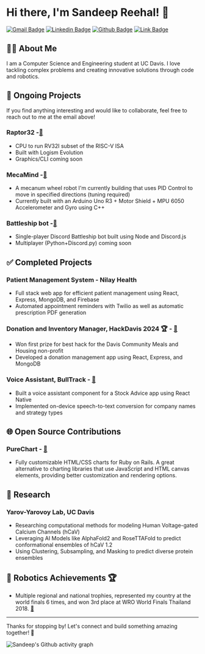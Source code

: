 # Hi there, I'm Sandeep Reehal! 👋

[![Gmail Badge](https://img.shields.io/badge/-sreehal@ucdavis.edu-red?style=flat&logo=Gmail&logoColor=white)](mailto:sreehal@ucdavis.edu)   [![Linkedin Badge](https://img.shields.io/badge/-Sandeep_Reehal-blue?style=flat&logo=Linkedin&logoColor=white)](https://linkedin.com/in/sandeep-reehal-385821263)   [![Github Badge](https://img.shields.io/badge/-Github-black?style=flat&logo=Github&logoColor=white)](https://github.com/reehals)    [![Link Badge](https://img.shields.io/badge/-Portfolio-orange?style=flat&logo=react&logoColor=white)](https://reehals.github.io)

<!-- [GitHub](https://github.com/reehals) | [Portfolio](https://reehals.github.io) -->

## 👨‍🎓 About Me

I am a Computer Science and Engineering student at UC Davis. I love tackling complex problems and creating innovative solutions through code and robotics.

## 🚧 Ongoing Projects
If you find anything interesting and would like to collaborate, feel free to reach out to me at the email above!

### Raptor32 -[🔗](https://github.com/ReehalS/Raptor32)
- CPU to run RV32I subset of the RISC-V ISA
- Built with Logism Evolution
- Graphics/CLI coming soon

### MecaMind -[🔗](https://github.com/ReehalS/MecaMind)
- A mecanum wheel robot I'm currently building that uses PID Control to move in specified directions (tuning required)
- Currently built with an Arduino Uno R3 + Motor Shield + MPU 6050 Accelerometer and Gyro using C++

### Battleship bot -[🔗](https://github.com/ReehalS/battleship-bot)
- Single-player Discord Battleship bot built using Node and Discord.js
- Multiplayer (Python+Discord.py) coming soon

## ✅ Completed Projects

### Patient Management System - Nilay Health
- Full stack web app for efficient patient management using React, Express, MongoDB, and Firebase
- Automated appointment reminders with Twilio as well as automatic prescription PDF generation

### Donation and Inventory Manager, HackDavis 2024 🏆 - [🔗](https://github.com/ReehalS/dcmh_hackdavis)
- Won first prize for best hack for the Davis Community Meals and Housing non-profit
- Developed a donation management app using React, Express, and MongoDB

### Voice Assistant, BullTrack - [🔗](https://github.com/ReehalS/BulltrackSTT)
- Built a voice assistant component for a Stock Advice app using React Native
- Implemented on-device speech-to-text conversion for company names and strategy types


## 🌐 Open Source Contributions

### PureChart - [🔗](https://github.com/PureChart/purechart)
- Fully customizable HTML/CSS charts for Ruby on Rails. A great alternative to charting libraries that use JavaScript and HTML canvas elements, providing better customization and rendering options.

## 🔬 Research

### Yarov-Yarovoy Lab, UC Davis
- Researching computational methods for modeling Human Voltage-gated Calcium Channels (hCaV)
- Leveraging AI Models like AlphaFold2 and RoseTTAFold to predict conformational ensembles of hCaV 1.2
- Using Clustering, Subsampling, and Masking to predict diverse protein ensembles


## 🤖 Robotics Achievements 🏆

- Multiple regional and national trophies, represented my country at the world finals 6 times, and won 3rd place at WRO World Finals Thailand 2018. [🔗](https://brickmasters.in/about-us)


---

Thanks for stopping by! Let's connect and build something amazing together! 🚀

![Sandeep's Github activity graph](https://github-readme-activity-graph.vercel.app/graph?username=ReehalS&theme=react)
